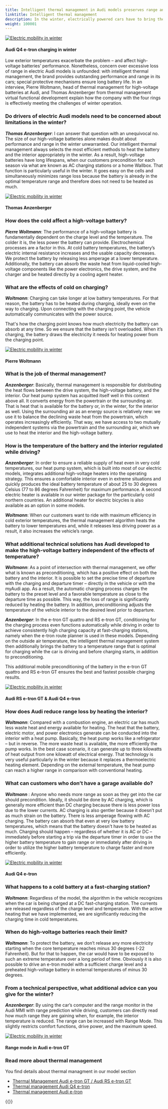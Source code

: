 ```yaml
---
title: Intelligent thermal management in Audi models preserves range and performance
linktitle: Intelligent thermal management
description: In the winter, electrically powered cars have to bring the interior and the battery system to the right temperature. This double task already requires a lot of energy from them. 
weight: 100001
---
```

<!-- markdownlint-disable MD033 -->
<figur>
    <a href="https://media.electrichasgoneaudi.net/multimedia/articles/thermalmanagementwinter/thermalmanagementwinter_1.jpg">
        <img src="https://media.electrichasgoneaudi.net/multimedia/articles/thermalmanagementwinter/thermalmanagementwinter_1s.jpg" alt="Electric mobility in winter" title="Electric mobility in winter">
    </a>
    <figcaption><h4>Audi Q4 e-tron charging in winter</h4></figcaption>
</figur>

Low exterior temperatures exacerbate the problem – and affect high-voltage batteries’ performance. Nonetheless, concern over excessive loss of range in electric Audi models is unfounded: with intelligent thermal management, the brand provides outstanding performance and range in its cars; special protective mechanisms ensure long battery life. In an interview, Pierre Woltmann, head of thermal management for high-voltage batteries at Audi, and Thomas Anzenberger from thermal management virtual functional development explain how the company with the four rings is effectively meeting the challenges of winter operation.

### Do drivers of electric Audi models need to be concerned about limitations in the winter?

***Thomas Anzenberger***: I can answer that question with an unequivocal no. The size of our high-voltage batteries alone makes doubt about performance and range in the winter unwarranted. Our intelligent thermal management always selects the most efficient methods to heat the battery and the interior appropriately in the winter. As a result, high-voltage batteries have long lifespans, when our customers precondition for each season via what are known as AC charging stations or a home Wallbox. That function is particularly useful in the winter. It goes easy on the cells and simultaneously minimizes range loss because the battery is already in the optimal temperature range and therefore does not need to be heated as much.

<figur>
    <a href="https://media.electrichasgoneaudi.net/multimedia/articles/thermalmanagementwinter/thermalmanagementwinter_2.jpg">
        <img src="https://media.electrichasgoneaudi.net/multimedia/articles/thermalmanagementwinter/thermalmanagementwinter_2s.jpg" alt="Electric mobility in winter" title="Electric mobility in winter">
    </a>
    <figcaption><h4>Thomas Anzenberger</h4></figcaption>
</figur>

### How does the cold affect a high-voltage battery?

***Pierre Woltmann***: The performance of a high-voltage battery is fundamentally dependent on the charge level and the temperature. The colder it is, the less power the battery can provide. Electrochemical processes are a factor in this. At cold battery temperatures, the battery’s electric internal resistance increases and the usable capacity decreases. We protect the battery by releasing less amperage at a lower temperature. Additionally, the battery can absorb the waste heat from liquid-cooled high-voltage components like the power electronics, the drive system, and the charger and be heated directly by a cooling agent heater.

### What are the effects of cold on charging?

***Woltmann***: Charging can take longer at low battery temperatures. For that reason, the battery has to be heated during charging, ideally even on the way to charging. Upon connecting with the charging point, the vehicle automatically communicates with the power source.

That's how the charging point knows how much electricity the battery can absorb at any time. So we ensure that the battery isn’t overloaded. When it’s charging, the battery draws the electricity it needs for heating power from the charging point.

<figur>
    <a href="https://media.electrichasgoneaudi.net/multimedia/articles/thermalmanagementwinter/thermalmanagementwinter_3.jpg">
        <img src="https://media.electrichasgoneaudi.net/multimedia/articles/thermalmanagementwinter/thermalmanagementwinter_3s.jpg" alt="Electric mobility in winter" title="Electric mobility in winter">
    </a>
    <figcaption><h4>Pierre Woltmann</h4></figcaption>
</figur>

### What is the job of thermal management?

***Anzenberger***: Basically, thermal management is responsible for distributing the heat flows between the drive system, the high-voltage battery, and the interior. Our heat pump system has acquitted itself well in this context above all. It converts energy from the powertrain or the surrounding air. That is heat that is available for the battery or, in the winter, for the interior as well. Using the surrounding air as an energy source is relatively new: we use it to balance the declining waste heat from the powertrain, which operates increasingly efficiently. That way, we have access to two mutually independent systems via the powertrain and the surrounding air, which we use to heat the interior and the high-voltage battery.

### How is the temperature of the battery and the interior regulated while driving?

***Anzenberger***: In order to ensure a reliable supply of heat even in very cold temperatures, our heat pump system, which is built into most of our electric models, integrates additional high-voltage heaters into the operating strategy. This ensures a comfortable interior even in extreme situations and quickly produces the ideal battery temperature of about 25 to 30 degrees Celsius (77 to 86 degrees Fahrenheit) for maximum performance. A second electric heater is available in our winter package for the particularly cold northern countries. An additional heater for electric bicycles is also available as an option in some models.

***Woltmann***: When our customers want to ride with maximum efficiency in cold exterior temperatures, the thermal management algorithm heats the battery to lower temperatures and, while it releases less driving power as a result, it also increases the vehicle’s range.

### What additional technical solutions has Audi developed to make the high-voltage battery independent of the effects of temperature?

***Woltmann***: As a point of intersection with thermal management, we offer what is known as preconditioning, which has a positive effect on both the battery and the interior. It is possible to set the precise time of departure with the charging and departure timer – directly in the vehicle or with the myAudi app. As a result, the automatic charging process charges the battery to the preset level and a favorable temperature as close to the departure time as possible. This way, the loss of range is significantly reduced by heating the battery. In addition, preconditioning adjusts the temperature of the vehicle interior to the desired level prior to departure.

***Anzenberger***: In the e-tron GT quattro and RS e-tron GT, conditioning for the charging process even functions automatically while driving in order to achieve consistently high charging capacity at fast-charging stations, namely when the e-tron route planner is used in these models. Depending on the outside air temperature, the intelligent thermal management system then additionally brings the battery to a temperature range that is optimal for charging while the car is driving and before charging starts, in addition to preconditioning.

This additional mobile preconditioning of the battery in the e-tron GT quattro and RS e-tron GT ensures the best and fastest possible charging results.

<figur>
    <a href="https://media.electrichasgoneaudi.net/multimedia/articles/thermalmanagementwinter/thermalmanagementwinter_4.jpg">
        <img src="https://media.electrichasgoneaudi.net/multimedia/articles/thermalmanagementwinter/thermalmanagementwinter_4s.jpg" alt="Electric mobility in winter" title="Electric mobility in winter">
    </a>
    <figcaption><h4>Audi RS e-tron GT & Audi Q4 e-tron</h4></figcaption>
</figur>

### How does Audi reduce range loss by heating the interior?

***Woltmann***: Compared with a combustion engine, an electric car has much less waste heat and energy available for heating. The heat that the battery, electric motor, and power electronics generate can be conducted into the interior with a heat pump. Basically, the heat pump works like a refrigerator – but in reverse. The more waste heat is available, the more efficiently the pump works. In the best case scenario, it can generate up to three kilowatts of heat output from one kilowatt of electrical energy. That technology is very useful particularly in the winter because it replaces a thermoelectric heating element. Depending on the external temperature, the heat pump can reach a higher range in comparison with conventional heating.

### What can customers who don’t have a garage available do?

***Woltmann*** : Anyone who needs more range as soon as they get into the car should precondition. Ideally, it should be done by AC charging, which is generally more efficient than DC charging because there is less power loss due to the lower currents. AC charging is also gentler because it doesn’t put as much strain on the battery. There is less amperage flowing with AC charging. The battery can absorb that even at very low battery temperatures, which means that the battery doesn't have to be heated as much. Charging should happen – regardless of whether it is AC or DC – immediately before starting a trip via the departure timer in order to use the higher battery temperature to gain range or immediately after driving in order to utilize the higher battery temperature to charge faster and more efficiently.

<figur>
    <a href="https://media.electrichasgoneaudi.net/multimedia/articles/thermalmanagementwinter/thermalmanagementwinter_5.jpg">
        <img src="https://media.electrichasgoneaudi.net/multimedia/articles/thermalmanagementwinter/thermalmanagementwinter_5s.jpg" alt="Electric mobility in winter" title="Electric mobility in winter">
    </a>
    <figcaption><h4>Audi Q4 e-tron</h4></figcaption>
</figur>


### What happens to a cold battery at a fast-charging station?

***Woltmann***: Regardless of the model, the algorithm in the vehicle recognizes when the car is being charged at a DC fast-charging station. The currents are released regardless of the charge level and temperature. With the active heating that we have implemented, we are significantly reducing the charging time in cold temperatures.

### When do high-voltage batteries reach their limit?

***Woltmann***: To protect the battery, we don’t release any more electricity starting when the core temperature reaches minus 30 degrees (-22 Fahrenheit). But for that to happen, the car would have to be exposed to such an extreme temperature over a long period of time. Obviously it is also possible to drive an e-tron model with a sufficient charge level and a preheated high-voltage battery in external temperatures of minus 30 degrees.

### From a technical perspective, what additional advice can you give for the winter?

***Anzenberger***: By using the car’s computer and the range monitor in the Audi MMI with range prediction while driving, customers can directly read how much range they are gaining when, for example, the interior temperature is reduced. The range can be increased with Range Mode. This slightly restricts comfort functions, drive power, and the maximum speed.

<figur>
    <a href="https://media.electrichasgoneaudi.net/multimedia/articles/thermalmanagementwinter/thermalmanagementwinter_8.jpg">
        <img src="https://media.electrichasgoneaudi.net/multimedia/articles/thermalmanagementwinter/thermalmanagementwinter_8s.jpg" alt="Electric mobility in winter" title="Electric mobility in winter">
    </a>
    <figcaption><h4>Range mode in Audi e-tron GT</h4></figcaption>
</figur>


### Read more about thermal management

You find details about thermal managment in our model section

- [Thermal Management Audi e-tron GT / Audi RS e-tron GT](../../models/e-tron-gt/drivetrain/battery/#thermal-managment)
- [Thermal management Audi Q4 e-tron](../../models/q4-e-tron/drivetrain/battery/#thermal-management)
- [Thermal management Audi e-tron](../../models/e-tron/drivetrain/battery/#thermal-management)

{{<children description="true" />}}
